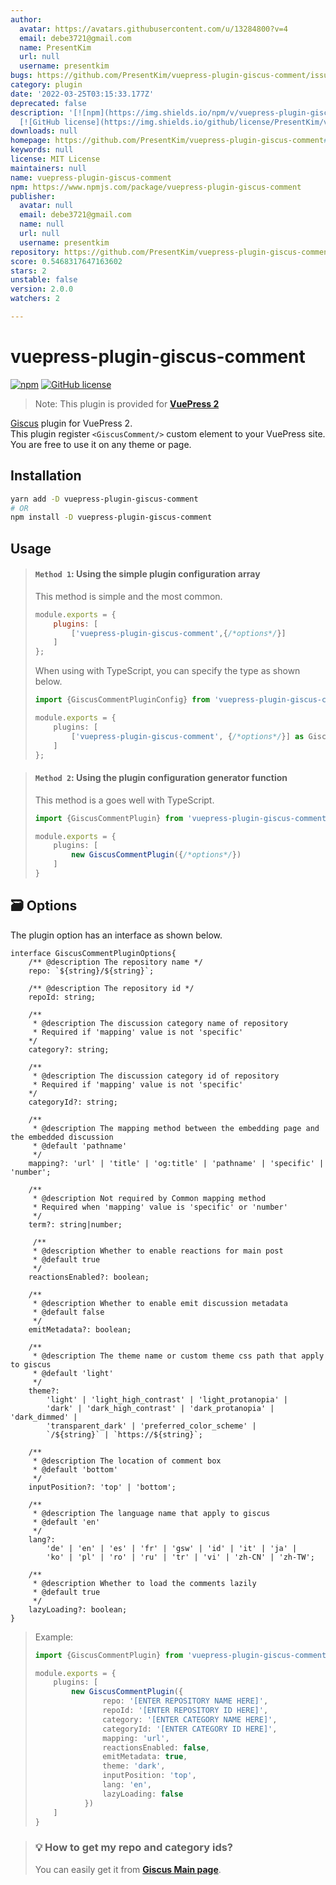 ```yaml
---
author:
  avatar: https://avatars.githubusercontent.com/u/13284800?v=4
  email: debe3721@gmail.com
  name: PresentKim
  url: null
  username: presentkim
bugs: https://github.com/PresentKim/vuepress-plugin-giscus-comment/issues
category: plugin
date: '2022-03-25T03:15:33.177Z'
deprecated: false
description: '[![npm](https://img.shields.io/npm/v/vuepress-plugin-giscus-comment.svg)](https://www.npmjs.com/package/vuepress-plugin-giscus-comment)
  [![GitHub license](https://img.shields.io/github/license/PresentKim/vuepress-plugin-giscus-comment.svg)](https://github'
downloads: null
homepage: https://github.com/PresentKim/vuepress-plugin-giscus-comment#readme
keywords: null
license: MIT License
maintainers: null
name: vuepress-plugin-giscus-comment
npm: https://www.npmjs.com/package/vuepress-plugin-giscus-comment
publisher:
  avatar: null
  email: debe3721@gmail.com
  name: null
  url: null
  username: presentkim
repository: https://github.com/PresentKim/vuepress-plugin-giscus-comment
score: 0.5468317647163602
stars: 2
unstable: false
version: 2.0.0
watchers: 2

---
```


# vuepress-plugin-giscus-comment

[![npm](https://img.shields.io/npm/v/vuepress-plugin-giscus-comment.svg)](https://www.npmjs.com/package/vuepress-plugin-giscus-comment) [![GitHub license](https://img.shields.io/github/license/PresentKim/vuepress-plugin-giscus-comment.svg)](https://github.com/PresentKim/vuepress-plugin-giscus-comment/blob/master/LICENSE)
> Note: This plugin is provided for [**VuePress 2**](https://v2.vuepress.vuejs.org/)

[Giscus](https://giscus.app/) plugin for VuePress 2.   
This plugin register `<GiscusComment/>` custom element to your VuePress site.  
You are free to use it on any theme or page.

## Installation

```bash
yarn add -D vuepress-plugin-giscus-comment
# OR
npm install -D vuepress-plugin-giscus-comment
```

## Usage

> #### **`Method 1`**: Using the simple plugin configuration array
> This method is simple and the most common.
> ```javascript
> module.exports = {
>     plugins: [
>         ['vuepress-plugin-giscus-comment',{/*options*/}]
>     ]
> };
> ```
>
> When using with TypeScript, you can specify the type as shown below.
> ```typescript
> import {GiscusCommentPluginConfig} from 'vuepress-plugin-giscus-comment'
> 
> module.exports = {
>     plugins: [
>         ['vuepress-plugin-giscus-comment', {/*options*/}] as GiscusCommentPluginConfig
>     ]
> };
> ```

> #### **`Method 2`**: Using the plugin configuration generator function
> This method is a goes well with TypeScript.
> ```typescript
> import {GiscusCommentPlugin} from 'vuepress-plugin-giscus-comment';
> 
> module.exports = {
>     plugins: [
>         new GiscusCommentPlugin({/*options*/})
>     ]
> }
> ```

## :card_file_box: Options

The plugin option has an interface as shown below.

```typscript
interface GiscusCommentPluginOptions{
    /** @description The repository name */
    repo: `${string}/${string}`;

    /** @description The repository id */
    repoId: string;
    
    /** 
     * @description The discussion category name of repository
     * Required if 'mapping' value is not 'specific'
    */
    category?: string;

    /** 
     * @description The discussion category id of repository
     * Required if 'mapping' value is not 'specific'
    */
    categoryId?: string;

    /**
     * @description The mapping method between the embedding page and the embedded discussion
     * @default 'pathname'
     */
    mapping?: 'url' | 'title' | 'og:title' | 'pathname' | 'specific' | 'number';
    
    /**
     * @description Not required by Common mapping method
     * Required when 'mapping' value is 'specific' or 'number'
     */
    term?: string|number;
    
     /**
     * @description Whether to enable reactions for main post
     * @default true
     */
    reactionsEnabled?: boolean;

    /**
     * @description Whether to enable emit discussion metadata
     * @default false
     */
    emitMetadata?: boolean;

    /**
     * @description The theme name or custom theme css path that apply to giscus
     * @default 'light'
     */
    theme?:
        'light' | 'light_high_contrast' | 'light_protanopia' |
        'dark' | 'dark_high_contrast' | 'dark_protanopia' | 'dark_dimmed' |
        'transparent_dark' | 'preferred_color_scheme' |
        `/${string}` | `https://${string}`;

    /**
     * @description The location of comment box
     * @default 'bottom'
     */
    inputPosition?: 'top' | 'bottom';

    /**
     * @description The language name that apply to giscus
     * @default 'en'
     */
    lang?:
        'de' | 'en' | 'es' | 'fr' | 'gsw' | 'id' | 'it' | 'ja' |
        'ko' | 'pl' | 'ro' | 'ru' | 'tr' | 'vi' | 'zh-CN' | 'zh-TW';

    /**
     * @description Whether to load the comments lazily
     * @default true
     */
    lazyLoading?: boolean;
}
```

> Example:
> ```typescript
> import {GiscusCommentPlugin} from 'vuepress-plugin-giscus-comment';
> 
> module.exports = {
>     plugins: [
>         new GiscusCommentPlugin({
>                repo: '[ENTER REPOSITORY NAME HERE]',
>                repoId: '[ENTER REPOSITORY ID HERE]',
>                category: '[ENTER CATEGORY NAME HERE]',
>                categoryId: '[ENTER CATEGORY ID HERE]',
>                mapping: 'url',
>                reactionsEnabled: false,
>                emitMetadata: true,
>                theme: 'dark',
>                inputPosition: 'top',
>                lang: 'en',
>                lazyLoading: false
>            })
>     ]
> }
> ```

> ### :bulb: How to get my repo and category ids?
> 
> You can easily get it from [**Giscus Main page**](https://giscus.app/).